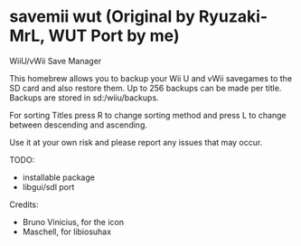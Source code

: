 # savemii wut (Original by Ryuzaki-MrL, WUT Port by me)
WiiU/vWii Save Manager

This homebrew allows you to backup your Wii U and vWii savegames to the SD card and also restore them.
Up to 256 backups can be made per title.
Backups are stored in sd:/wiiu/backups.

For sorting Titles press R to change sorting method and press L to change between descending and ascending.

Use it at your own risk and please report any issues that may occur.

TODO:
- installable package
- libgui/sdl port

Credits:
- Bruno Vinicius, for the icon
- Maschell, for libiosuhax
